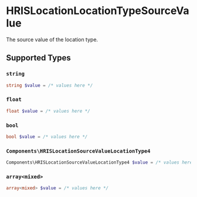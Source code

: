 # HRISLocationLocationTypeSourceValue

The source value of the location type.


## Supported Types

### `string`

```php
string $value = /* values here */
```

### `float`

```php
float $value = /* values here */
```

### `bool`

```php
bool $value = /* values here */
```

### `Components\HRISLocationSourceValueLocationType4`

```php
Components\HRISLocationSourceValueLocationType4 $value = /* values here */
```

### `array<mixed>`

```php
array<mixed> $value = /* values here */
```

